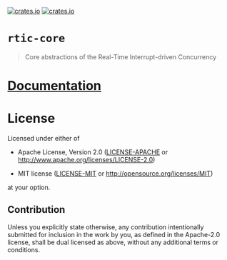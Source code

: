 [![crates.io](https://img.shields.io/crates/v/rtic-core.svg)](https://crates.io/crates/rtic-core)
[![crates.io](https://img.shields.io/crates/d/rtic-core.svg)](https://crates.io/crates/rtic-core)

# `rtic-core`

> Core abstractions of the Real-Time Interrupt-driven Concurrency

# [Documentation](https://docs.rs/rtic-core)

# License

Licensed under either of

- Apache License, Version 2.0 ([LICENSE-APACHE](LICENSE-APACHE) or
  http://www.apache.org/licenses/LICENSE-2.0)

- MIT license ([LICENSE-MIT](LICENSE-MIT) or http://opensource.org/licenses/MIT)

at your option.

## Contribution

Unless you explicitly state otherwise, any contribution intentionally submitted
for inclusion in the work by you, as defined in the Apache-2.0 license, shall be
dual licensed as above, without any additional terms or conditions.
